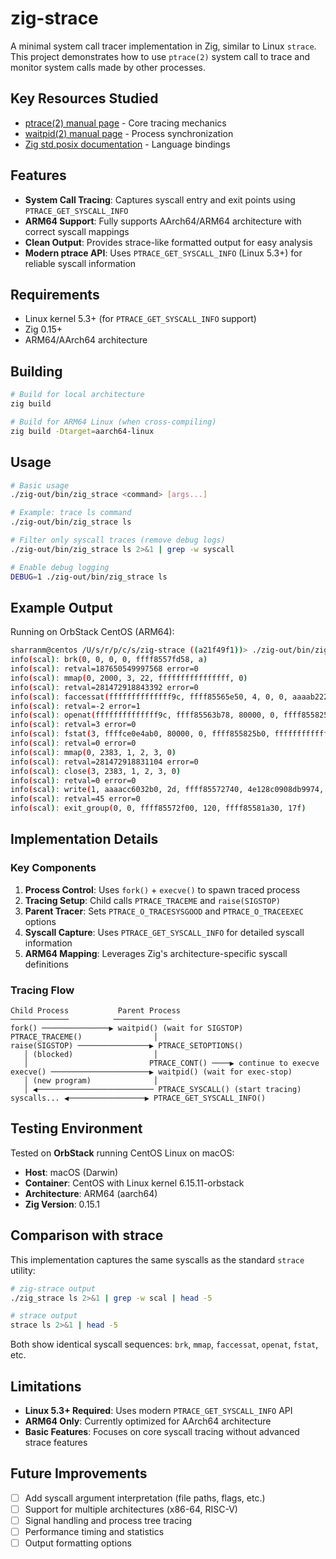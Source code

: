 # zig-strace

A minimal system call tracer implementation in Zig, similar to Linux `strace`. This project demonstrates how to use `ptrace(2)` system call to trace and monitor system calls made by other processes.

## Key Resources Studied
- [ptrace(2) manual page](https://man7.org/linux/man-pages/man2/ptrace.2.html) - Core tracing mechanics
- [waitpid(2) manual page](https://man7.org/linux/man-pages/man2/waitpid.2.html) - Process synchronization
- [Zig std.posix documentation](https://ziglang.org/documentation/master/std/#std.posix.raise) - Language bindings

## Features

- **System Call Tracing**: Captures syscall entry and exit points using `PTRACE_GET_SYSCALL_INFO`
- **ARM64 Support**: Fully supports AArch64/ARM64 architecture with correct syscall mappings
- **Clean Output**: Provides strace-like formatted output for easy analysis
- **Modern ptrace API**: Uses `PTRACE_GET_SYSCALL_INFO` (Linux 5.3+) for reliable syscall information

## Requirements

- Linux kernel 5.3+ (for `PTRACE_GET_SYSCALL_INFO` support)
- Zig 0.15+
- ARM64/AArch64 architecture

## Building

```bash
# Build for local architecture
zig build

# Build for ARM64 Linux (when cross-compiling)
zig build -Dtarget=aarch64-linux
```

## Usage

```bash
# Basic usage
./zig-out/bin/zig_strace <command> [args...]

# Example: trace ls command
./zig-out/bin/zig_strace ls

# Filter only syscall traces (remove debug logs)
./zig-out/bin/zig_strace ls 2>&1 | grep -w syscall

# Enable debug logging
DEBUG=1 ./zig-out/bin/zig_strace ls
```

## Example Output

Running on OrbStack CentOS (ARM64):

```bash
sharranm@centos /U/s/r/p/c/s/zig-strace ((a21f49f1))> ./zig-out/bin/zig_strace ls 2>&1 | grep -w scal
info(scal): brk(0, 0, 0, 0, ffff8557fd58, a)
info(scal): retval=187650549997568 error=0
info(scal): mmap(0, 2000, 3, 22, ffffffffffffffff, 0)
info(scal): retval=281472918843392 error=0
info(scal): faccessat(ffffffffffffff9c, ffff85565e50, 4, 0, 0, aaaab222faa8)
info(scal): retval=-2 error=1
info(scal): openat(ffffffffffffff9c, ffff85563b78, 80000, 0, ffff855825b0, ffffffffffffffff)
info(scal): retval=3 error=0
info(scal): fstat(3, ffffce0e4ab0, 80000, 0, ffff855825b0, ffffffffffffffff)
info(scal): retval=0 error=0
info(scal): mmap(0, 2383, 1, 2, 3, 0)
info(scal): retval=281472918831104 error=0
info(scal): close(3, 2383, 1, 2, 3, 0)
info(scal): retval=0 error=0
info(scal): write(1, aaaacc6032b0, 2d, ffff85572740, 4e128c0908db9974, aaaacc603260)
info(scal): retval=45 error=0
info(scal): exit_group(0, 0, ffff85572f00, 120, ffff85581a30, 17f)
```

## Implementation Details

### Key Components

1. **Process Control**: Uses `fork()` + `execve()` to spawn traced process
2. **Tracing Setup**: Child calls `PTRACE_TRACEME` and `raise(SIGSTOP)`
3. **Parent Tracer**: Sets `PTRACE_O_TRACESYSGOOD` and `PTRACE_O_TRACEEXEC` options
4. **Syscall Capture**: Uses `PTRACE_GET_SYSCALL_INFO` for detailed syscall information
5. **ARM64 Mapping**: Leverages Zig's architecture-specific syscall definitions

### Tracing Flow

```
Child Process           Parent Process
─────────────          ─────────────
fork() ───────────────▶ waitpid() (wait for SIGSTOP)
PTRACE_TRACEME()                │
raise(SIGSTOP) ────────────────▶ PTRACE_SETOPTIONS()
   │ (blocked)                  │
   │                           PTRACE_CONT() ────▶ continue to execve
execve() ──────────────────────▶ waitpid() (wait for exec-stop)
   │ (new program)              │
   │ ◀────────────────────────── PTRACE_SYSCALL() (start tracing)
syscalls... ◀─────────────────▶ PTRACE_GET_SYSCALL_INFO()
```

## Testing Environment

Tested on **OrbStack** running CentOS Linux on macOS:
- **Host**: macOS (Darwin)
- **Container**: CentOS with Linux kernel 6.15.11-orbstack
- **Architecture**: ARM64 (aarch64)
- **Zig Version**: 0.15.1

## Comparison with strace

This implementation captures the same syscalls as the standard `strace` utility:

```bash
# zig-strace output
./zig_strace ls 2>&1 | grep -w scal | head -5

# strace output  
strace ls 2>&1 | head -5
```

Both show identical syscall sequences: `brk`, `mmap`, `faccessat`, `openat`, `fstat`, etc.

## Limitations

- **Linux 5.3+ Required**: Uses modern `PTRACE_GET_SYSCALL_INFO` API
- **ARM64 Only**: Currently optimized for AArch64 architecture
- **Basic Features**: Focuses on core syscall tracing without advanced strace features

## Future Improvements

- [ ] Add syscall argument interpretation (file paths, flags, etc.)
- [ ] Support for multiple architectures (x86-64, RISC-V)
- [ ] Signal handling and process tree tracing
- [ ] Performance timing and statistics
- [ ] Output formatting options
